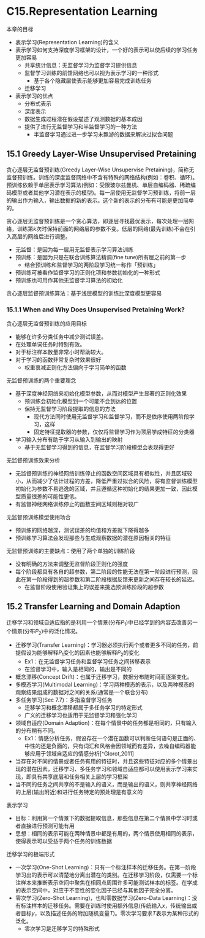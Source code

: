 # C15.Representation Learning

本章的目标

-   表示学习(Representation Learning)的含义
-   表示学习如何支持深度学习框架的设计，一个好的表示可以使后续的学习任务更加容易
    -   共享统计信息：无监督学习为监督学习提供信息
    -   监督学习训练的前馈网络也可以视为表示学习的一种形式
        -   基于各个隐藏层使表示能够更加容易完成训练任务
    -   迁移学习
-   表示学习的优点
    -   分布式表示
    -   深度表示
    -   数据生成过程潜在假设描述了观测数据的基本成因
    -   提供了进行无监督学习和半监督学习的一种方法
        -   半监督学习通过进一步学习未飘游的数据来解决过拟合问题

## 15.1 Greedy Layer-Wise Unsupervised Pretaining

贪心逐层无监督预训练(Greedy Layer-Wise Unsupervise Pretaining)，简称无监督预训练。训练的深度监督网络中不含有特殊的网络结构(例如：卷积、循环)。预训练依赖于单层表示学习算法(例如：受限玻尔兹曼机、单层自编码器、稀疏编码模型或者其他学习潜在表示的模型)。每一层使用无监督学习预训练，将前一层的输出作为输入，输出数据的新的表示。这个新的表示的分布有可能是更加简单的。

贪心逐层无监督预训练是一个贪心算法，即逐层寻找最优表示，每次处理一层网络，训练第$k$次时保持前面的网络层的参数不变。低层的网络(最先训练)不会在引入高层的网络后进行调整。

-   无监督：是因为每一层用无监督表示学习算法训练
-   预训练：是因为只是在联合训练算法精调(fine tune)所有层之前的第一步
    -   结合预训练和监督学习的两阶段学习统一称作「预训练」
-   预训练可被看作监督学习的正则化项和参数初始化的一种形式
-   预训练也可用作其他无监督学习算法的初始化

贪心逐层监督预训练算法：基于浅层模型的训练比深度模型更容易

### 15.1.1 When and Why Does Unsupervised Pretaining Work?

贪心逐层无监督预训练的应用目标

-   能够在许多分类任务中减少测试误差。
-   在处理单词任务时特别有效。
-   对于标注样本数量非常小时帮助较大。
-   对于学习的函数非常复杂时效果很好
    -   权重衰减正则化方法偏向于学习简单的函数

无监督预训练的两个重要理念

-   基于深度神经网络来初始化模型参数，从而对模型产生显著的正则化效果
    -   预训练会初始化模型到一个可能不会到达的位置
    -   保持无监督学习阶段提取的信息的方法
        -   现代方法同时使用无监督学习和监督学习，而不是依序使用两阶段学习，这样
        -   固定特征提取器的参数，仅仅将监督学习作为顶层学成特征的分类器
-   学习输入分布有助于学习从输入到输出的映射
    -   基于无监督学习得到的信息，在监督学习阶段模型会表现得更好

无监督预训练效果分析

-   无监督预训练的神经网络训练停止的函数空间区域具有相似性，并且区域较小，从而减少了估计过程的方差，降低严重过拟合的风险，将有监督训练模型初始化为参数不易逃逸的区域，并且遵循这种初始化的结果更加一致，因此模型质量很差的可能性更低。
-   有监督神经网络训练停止的函数空间区域则相对较广

无监督预训练模型使用场合

-   预训练的网络越深，测试误差的均值和方差就下降得越多
-   预训练学习算法会发现那些与生成观察数据的潜在原因相关的特征

无监督预训练的主要缺点：使用了两个单独的训练阶段

-   没有明确的方法来调整无监督阶段正则化的强度
-   每个阶段都具有各自的超参数，第二阶段的性能无法在第一阶段进行预测，因此在第一阶段得到的超参数和第二阶段根据反馈来更新之间存在较长的延迟。
    -   在监督阶段使用验证集上的误差来挑选预训练阶段的超参数

## 15.2 Transfer Learning and Domain Adaption

迁移学习和领域自适应指的是利用一个情景(分布$P_1$)中已经学到的内容去改善另一个情景(分布$P_2$)中的泛化情况。

-   迁移学习(Transfer Learning)：学习器必须执行两个或者更多不同的任务，前提假设为能够解释$P_1$变化的因素也能够解释$P_2$的变化
    -   Ex1：在无监督学习任务和监督学习任务之间转移表示
    -   在监督学习中，输入是相同的，输出是不同的
-   概念漂移(Concept Drift)：也属于迁移学习，数据分布随时间而逐渐变化。
-   多模态学习(Multimodal Learning)：学习两种模态的表示，以及两种模态的观察结果组成的数据对之间的关系(通常是一个联合分布)
-   多任务学习(Sec 7.7)：多指监督学习任务
    -   迁移学习和概念漂移都属于多任务学习的特定形式
    -   广义的迁移学习也适用于无监督学习和强化学习
-   领域自适应(Domain Adaption)：在每个情景中的任务都是相同的，只有输入的分布稍有不同。
    -   Ex1：情感分析任务，假设存在一个潜在函数可以判断任何语句是正面的、中性的还是负面的，只有词汇和风格会因领域而有差异，去噪自编码器能够应用于领域自适应的情感分析[^Glorot,2011]
-   当存在对不同的情景或者任务有用的特征时，并且这些特征对应的多个情景出现的潜在因素，迁移学习、多任务学习和领域自适应都可以使用表示学习来实现，即具有共享底层和任务相关上层的学习框架
-   当不同的任务之间共享的不是输入的语义，而是输出的语义，则共享神经网络的上层(输出附近)和进行任务特定的预处理是有意义的

表示学习

-   目标：利用第一个情景下的数据提取信息，那些信息在第二个情景中学习时或者直接进行预测可能有用
-   思想：相同的表示可能在两种情景中都是有用的，两个情景使用相同的表示，使得表示可以受益于两个任务的训练数据

迁移学习的极端形式

-   一次学习(One-Shot Learning)：只有一个标注样本的迁移任务。在第一阶段学习出的表示可以清楚地分离出潜在的类别。在迁移学习阶段，仅需要一个标注样本来推断表示空间中聚焦在相同点周围许多可能测试样本的标签。在学成的表示空间中，对应于不变性的变化因子已经与其他因子完全分离。
-   零次学习(Zero-Shot Learning)，也叫零数据学习(Zero-Data Learning)：没有标注样本的迁移任务。需要在训练时使用额外信息(传统输入$x$，传统输出或者目标$y$，以及描述任务的附加随机变量$T$)。零次学习要求$T$表示为某种形式的泛化。
    -   零次学习是迁移学习的特殊形式
